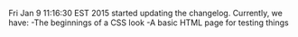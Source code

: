 Fri Jan  9 11:16:30 EST 2015
	started updating the changelog.  Currently, we have:
	-The beginnings of a CSS look
	-A basic HTML page for testing things
